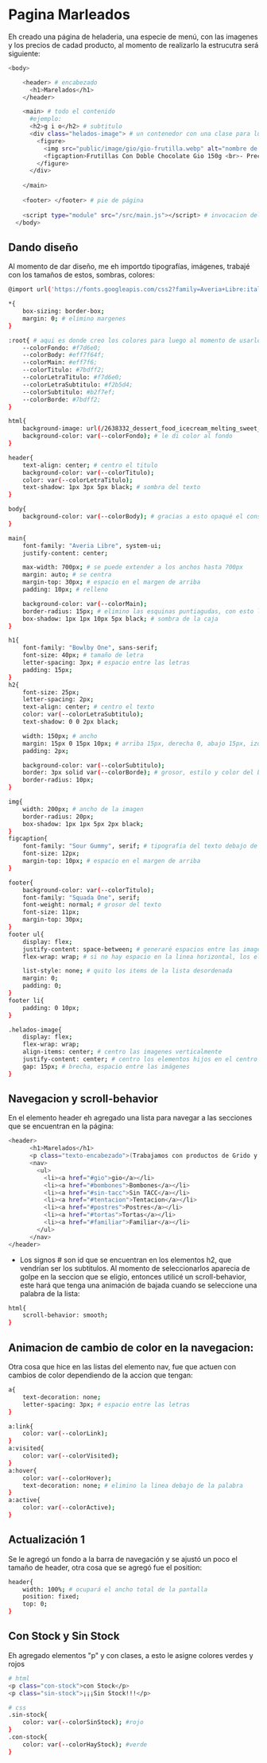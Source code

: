 # Pagina Marleados
Eh creado una página de heladeria, una especie de menú, con las imagenes y los precios de cadad producto, al momento de realizarlo la estrucutra será siguiente:
```sh
<body>

    <header> # encabezado
      <h1>Marelados</h1>
    </header>

    <main> # todo el contenido
      #ejemplo:
      <h2>g i o</h2> # subtitulo
      <div class="helados-image"> # un contenedor con una clase para luego trabajar con ella
        <figure>
          <img src="public/image/gio/gio-frutilla.webp" alt="nombre de la imagen"> #imagen
          <figcaption>Frutillas Con Doble Chocolate Gio 150g <br>- Precio: $4200</figcaption> #texto debajo de la imagen
        </figure>
      </div>
      
    </main>
    
    <footer> </footer> # pie de página
    
    <script type="module" src="/src/main.js"></script> # invocacion del main.js
  </body>
```

## Dando diseño
Al momento de dar diseño, me eh importdo tipografías, imágenes, trabajé con los tamaños de estos, sombras, colores:
```sh
@import url('https://fonts.googleapis.com/css2?family=Averia+Libre:ital,wght@0,300;0,400;0,700;1,300;1,400;1,700&family=Bowlby+One&family=Sour+Gummy:ital,wght@0,100..900;1,100..900&family=Squada+One&display=swap');

*{
    box-sizing: border-box;
    margin: 0; # elimino margenes
}

:root{ # aqui es donde creo los colores para luego al momento de usarlos, utilizo el var()
    --colorFondo: #f7d6e0;
    --colorBody: #eff7f64f;
    --colorMain: #eff7f6;
    --colorTitulo: #7bdff2;
    --colorLetraTitulo: #f7d6e0;
    --colorLetraSubtitulo: #f2b5d4;
    --colorSubtitulo: #b2f7ef;
    --colorBorde: #7bdff2;
}

html{
    background-image: url(/2638332_dessert_food_icecream_melting_sweet_icon.png); # coloqué iconos de fondo
    background-color: var(--colorFondo); # le di color al fondo
}

header{
    text-align: center; # centro el titulo
    background-color: var(--colorTitulo);
    color: var(--colorLetraTitulo);
    text-shadow: 1px 3px 5px black; # sombra del texto
}

body{
    background-color: var(--colorBody); # gracias a esto opaqué el constraste de los iconos que hay de fondo, para eso tuve que poner un color arriba y hacerlo medio transparente.
}

main{
    font-family: "Averia Libre", system-ui;
    justify-content: center;

    max-width: 700px; # se puede extender a los anchos hasta 700px
    margin: auto; # se centra
    margin-top: 30px; # espacio en el margen de arriba
    padding: 10px; # relleno

    background-color: var(--colorMain);
    border-radius: 15px; # elimino las esquinas puntiagudas, con esto las redondeos
    box-shadow: 1px 1px 10px 5px black; # sombra de la caja
}

h1{
    font-family: "Bowlby One", sans-serif;
    font-size: 40px; # tamaño de letra
    letter-spacing: 3px; # espacio entre las letras
    padding: 15px;
}
h2{
    font-size: 25px;
    letter-spacing: 2px;
    text-align: center; # centro el texto
    color: var(--colorLetraSubtitulo);
    text-shadow: 0 0 2px black;

    width: 150px; # ancho
    margin: 15px 0 15px 10px; # arriba 15px, derecha 0, abajo 15px, izquierda 10px
    padding: 2px;

    background-color: var(--colorSubtitulo);
    border: 3px solid var(--colorBorde); # grosor, estilo y color del borde
    border-radius: 10px;
}

img{
    width: 200px; # ancho de la imagen
    border-radius: 20px;
    box-shadow: 1px 1px 5px 2px black;
}
figcaption{
    font-family: "Sour Gummy", serif; # tipografia del texto debajo de la imagen
    font-size: 12px; 
    margin-top: 10px; # espacio en el margen de arriba 
}

footer{
    background-color: var(--colorTitulo);
    font-family: "Squada One", serif;
    font-weight: normal; # grosor del texto
    font-size: 11px;
    margin-top: 30px;
}
footer ul{
    display: flex; 
    justify-content: space-between; # generaré espacios entre las imagenez pero no desde su inicio y final
    flex-wrap: wrap; # si no hay espacio en la linea horizontal, los elementos se colocarán debajo

    list-style: none; # quito los items de la lista desordenada
    margin: 0;
    padding: 0;
}
footer li{
    padding: 0 10px;
}

.helados-image{
    display: flex;
    flex-wrap: wrap;
    align-items: center; # centro las imagenes verticalmente
    justify-content: center; # centro los elementos hijos en el centro del contenedor a lo largo del eje principal
    gap: 15px; # brecha, espacio entre las imágenes
}
```

## Navegacion y scroll-behavior
En el elemento header eh agregado una lista para navegar a las secciones que se encuentran en la página:
```sh
<header>
      <h1>Marelados</h1>
      <p class="texto-encabezado">(Trabajamos con productos de Grido y gio)</p>
      <nav>
        <ul>
          <li><a href="#gio">gio</a></li>
          <li><a href="#bombones">Bombones</a></li>
          <li><a href="#sin-tacc">Sin TACC</a></li>
          <li><a href="#tentacion">Tentacion</a></li>
          <li><a href="#postres">Postres</a></li>
          <li><a href="#tortas">Tortas</a></li>
          <li><a href="#familiar">Familiar</a></li>
        </ul>
      </nav>
</header>
```
* Los signos # son id que se encuentran en los elementos h2, que vendrían ser los subtitulos. Al momento de seleccionarlos aparecia de golpe en la seccion que se eligio, entonces utilicé un scroll-behavior, este hará que tenga una animación de bajada cuando se seleccione una palabra de la lista:
```sh
html{
    scroll-behavior: smooth;
}
```
## Animacion de cambio de color en la navegacion:
Otra cosa que hice en las listas del elemento nav, fue que actuen con cambios de color dependiendo de la accion que tengan:
```sh
a{
    text-decoration: none;
    letter-spacing: 3px; # espacio entre las letras
}

a:link{
    color: var(--colorLink);
}
a:visited{
    color: var(--colorVisited);
}
a:hover{
    color: var(--colorHover);
    text-decoration: none; # elimino la linea debajo de la palabra
}
a:active{
    color: var(--colorActive);
}
```

## Actualización 1
Se le agregó un fondo a la barra de navegación y se ajustó un poco el tamaño de header, otra cosa que se agregó fue el position:
```sh
header{
    width: 100%; # ocupará el ancho total de la pantalla
    position: fixed;
    top: 0;
}
```

## Con Stock y Sin Stock
Eh agregado elementos "p" y con clases, a esto le asigne colores verdes y rojos
```sh
# html
<p class="con-stock">con Stock</p>
<p class="sin-stock">¡¡¡Sin Stock!!!</p>

# css
.sin-stock{
    color: var(--colorSinStock); #rojo
}
.con-stock{
    color: var(--colorHayStock); #verde
}
```
